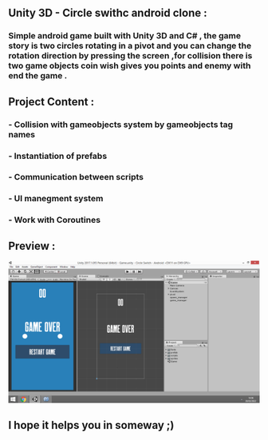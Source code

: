 ## Unity 3D - Circle swithc android clone :

### Simple android game built with Unity 3D and C# , the game story is two circles rotating in a pivot and you can change the rotation direction by pressing the screen ,for collision there is two game objects coin wish gives you points and enemy with end the game .

## Project Content :

### - Collision with gameobjects system by gameobjects tag names
### - Instantiation of prefabs
### - Communication between scripts
### - UI manegment system
### - Work with Coroutines

## Preview :

![](preview1.png)

## I hope it helps you in someway ;)
